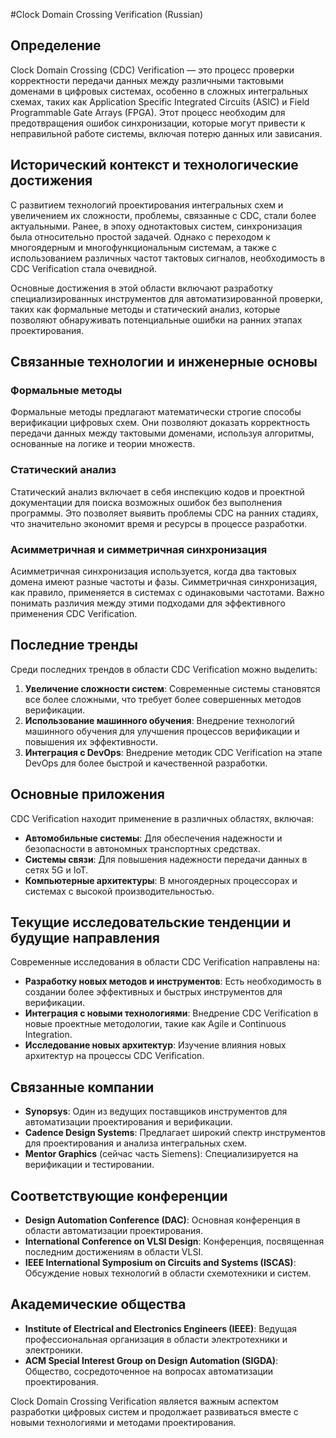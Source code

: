#Clock Domain Crossing Verification (Russian)

## Определение

Clock Domain Crossing (CDC) Verification — это процесс проверки корректности передачи данных между различными тактовыми доменами в цифровых системах, особенно в сложных интегральных схемах, таких как Application Specific Integrated Circuits (ASIC) и Field Programmable Gate Arrays (FPGA). Этот процесс необходим для предотвращения ошибок синхронизации, которые могут привести к неправильной работе системы, включая потерю данных или зависания.

## Исторический контекст и технологические достижения

С развитием технологий проектирования интегральных схем и увеличением их сложности, проблемы, связанные с CDC, стали более актуальными. Ранее, в эпоху однотактовых систем, синхронизация была относительно простой задачей. Однако с переходом к многоядерным и многофункциональным системам, а также с использованием различных частот тактовых сигналов, необходимость в CDC Verification стала очевидной.

Основные достижения в этой области включают разработку специализированных инструментов для автоматизированной проверки, таких как формальные методы и статический анализ, которые позволяют обнаруживать потенциальные ошибки на ранних этапах проектирования.

## Связанные технологии и инженерные основы

### Формальные методы

Формальные методы предлагают математически строгие способы верификации цифровых схем. Они позволяют доказать корректность передачи данных между тактовыми доменами, используя алгоритмы, основанные на логике и теории множеств.

### Статический анализ

Статический анализ включает в себя инспекцию кодов и проектной документации для поиска возможных ошибок без выполнения программы. Это позволяет выявить проблемы CDC на ранних стадиях, что значительно экономит время и ресурсы в процессе разработки.

### Асимметричная и симметричная синхронизация

Асимметричная синхронизация используется, когда два тактовых домена имеют разные частоты и фазы. Симметричная синхронизация, как правило, применяется в системах с одинаковыми частотами. Важно понимать различия между этими подходами для эффективного применения CDC Verification.

## Последние тренды

Среди последних трендов в области CDC Verification можно выделить:

1. **Увеличение сложности систем**: Современные системы становятся все более сложными, что требует более совершенных методов верификации.
2. **Использование машинного обучения**: Внедрение технологий машинного обучения для улучшения процессов верификации и повышения их эффективности.
3. **Интеграция с DevOps**: Внедрение методик CDC Verification на этапе DevOps для более быстрой и качественной разработки.

## Основные приложения

CDC Verification находит применение в различных областях, включая:

- **Автомобильные системы**: Для обеспечения надежности и безопасности в автономных транспортных средствах.
- **Системы связи**: Для повышения надежности передачи данных в сетях 5G и IoT.
- **Компьютерные архитектуры**: В многоядерных процессорах и системах с высокой производительностью.

## Текущие исследовательские тенденции и будущие направления

Современные исследования в области CDC Verification направлены на:

- **Разработку новых методов и инструментов**: Есть необходимость в создании более эффективных и быстрых инструментов для верификации.
- **Интеграция с новыми технологиями**: Внедрение CDC Verification в новые проектные методологии, такие как Agile и Continuous Integration.
- **Исследование новых архитектур**: Изучение влияния новых архитектур на процессы CDC Verification.

## Связанные компании

- **Synopsys**: Один из ведущих поставщиков инструментов для автоматизации проектирования и верификации.
- **Cadence Design Systems**: Предлагает широкий спектр инструментов для проектирования и анализа интегральных схем.
- **Mentor Graphics** (сейчас часть Siemens): Специализируется на верификации и тестировании.

## Соответствующие конференции

- **Design Automation Conference (DAC)**: Основная конференция в области автоматизации проектирования.
- **International Conference on VLSI Design**: Конференция, посвященная последним достижениям в области VLSI.
- **IEEE International Symposium on Circuits and Systems (ISCAS)**: Обсуждение новых технологий в области схемотехники и систем.

## Академические общества

- **Institute of Electrical and Electronics Engineers (IEEE)**: Ведущая профессиональная организация в области электротехники и электроники.
- **ACM Special Interest Group on Design Automation (SIGDA)**: Общество, сосредоточенное на вопросах автоматизации проектирования.

Clock Domain Crossing Verification является важным аспектом разработки цифровых систем и продолжает развиваться вместе с новыми технологиями и методами проектирования.